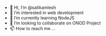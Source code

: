 - 👋 Hi, I’m @satikamlesh
- 👀 I’m interested in web development
- 🌱 I’m currently learning NodeJS
- 💞️ I’m looking to collaborate on ONOD Project
- 📫 How to reach me ...

<!---
satikamlesh/satikamlesh is a ✨ special ✨ repository because its `README.md` (this file) appears on your GitHub profile.
You can click the Preview link to take a look at your changes.
--->
